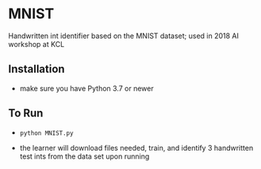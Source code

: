 # MNIST
Handwritten int identifier based on the MNIST dataset; used in 2018 AI workshop at KCL 

## Installation

* make sure you have Python 3.7 or newer
	
## To Run 

*  `python MNIST.py`

* the learner will download files needed, train, and identify 3 handwritten test ints from the data set upon running
	
